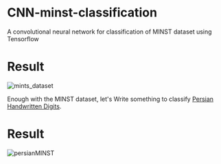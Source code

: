 # CNN-minst-classification
A convolutional neural network for classification of MINST dataset using Tensorflow

# Result
![mints_dataset](https://user-images.githubusercontent.com/13776994/75749768-d537a680-5d37-11ea-80bf-5b4e5632d505.png)

Enough with the MINST dataset, let's Write something to classify [Persian Handwritten Digits](http://farsiocr.ir/مجموعه-داده/مجموعه-ارقام-دستنویس-هدی/).

# Result
![persianMINST](https://user-images.githubusercontent.com/13776994/77244558-9bb9d300-6c33-11ea-9330-f369593e1243.png)
